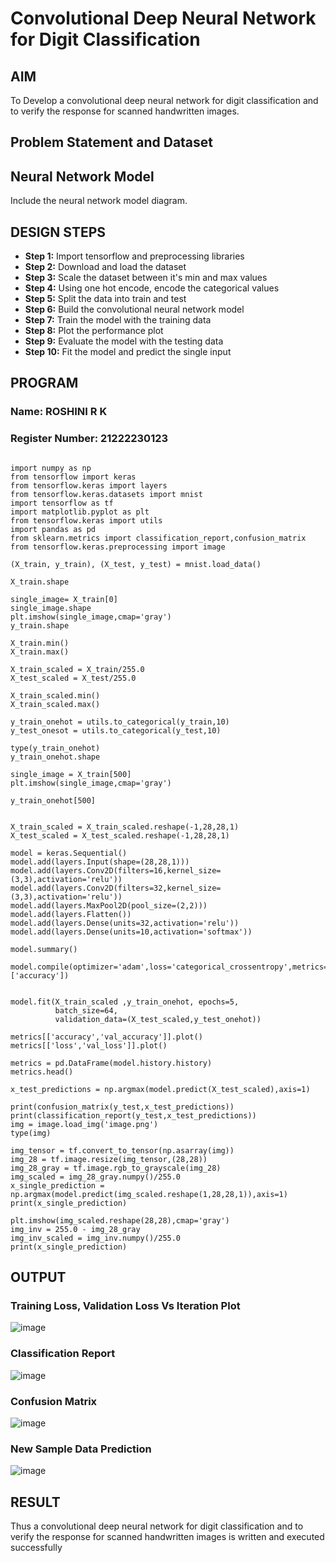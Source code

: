 # Convolutional Deep Neural Network for Digit Classification

## AIM

To Develop a convolutional deep neural network for digit classification and to verify the response for scanned handwritten images.

## Problem Statement and Dataset

## Neural Network Model

Include the neural network model diagram.

## DESIGN STEPS

- **Step 1:** Import tensorflow and preprocessing libraries
- **Step 2:** Download and load the dataset
- **Step 3:** Scale the dataset between it's min and max values
- **Step 4:** Using one hot encode, encode the categorical values
- **Step 5:** Split the data into train and test
- **Step 6:** Build the convolutional neural network model
- **Step 7:** Train the model with the training data
- **Step 8:** Plot the performance plot
- **Step 9:** Evaluate the model with the testing data
- **Step 10:** Fit the model and predict the single input


## PROGRAM

### Name: ROSHINI R K
### Register Number: 21222230123

```

import numpy as np
from tensorflow import keras
from tensorflow.keras import layers
from tensorflow.keras.datasets import mnist
import tensorflow as tf
import matplotlib.pyplot as plt
from tensorflow.keras import utils
import pandas as pd
from sklearn.metrics import classification_report,confusion_matrix
from tensorflow.keras.preprocessing import image

(X_train, y_train), (X_test, y_test) = mnist.load_data()

X_train.shape

single_image= X_train[0]
single_image.shape
plt.imshow(single_image,cmap='gray')
y_train.shape

X_train.min()
X_train.max()

X_train_scaled = X_train/255.0
X_test_scaled = X_test/255.0

X_train_scaled.min()
X_train_scaled.max()

y_train_onehot = utils.to_categorical(y_train,10)
y_test_onesot = utils.to_categorical(y_test,10)

type(y_train_onehot)
y_train_onehot.shape

single_image = X_train[500]
plt.imshow(single_image,cmap='gray')

y_train_onehot[500]


X_train_scaled = X_train_scaled.reshape(-1,28,28,1)
X_test_scaled = X_test_scaled.reshape(-1,28,28,1)

model = keras.Sequential()
model.add(layers.Input(shape=(28,28,1)))
model.add(layers.Conv2D(filters=16,kernel_size=(3,3),activation='relu'))
model.add(layers.Conv2D(filters=32,kernel_size=(3,3),activation='relu'))
model.add(layers.MaxPool2D(pool_size=(2,2)))
model.add(layers.Flatten())
model.add(layers.Dense(units=32,activation='relu'))
model.add(layers.Dense(units=10,activation='softmax'))

model.summary()

model.compile(optimizer='adam',loss='categorical_crossentropy',metrics=['accuracy'])


model.fit(X_train_scaled ,y_train_onehot, epochs=5,
          batch_size=64, 
          validation_data=(X_test_scaled,y_test_onehot))

metrics[['accuracy','val_accuracy']].plot()
metrics[['loss','val_loss']].plot()

metrics = pd.DataFrame(model.history.history)
metrics.head()

x_test_predictions = np.argmax(model.predict(X_test_scaled),axis=1)

print(confusion_matrix(y_test,x_test_predictions))
print(classification_report(y_test,x_test_predictions))
img = image.load_img('image.png')
type(img)

img_tensor = tf.convert_to_tensor(np.asarray(img))
img_28 = tf.image.resize(img_tensor,(28,28))
img_28_gray = tf.image.rgb_to_grayscale(img_28)
img_scaled = img_28_gray.numpy()/255.0
x_single_prediction = np.argmax(model.predict(img_scaled.reshape(1,28,28,1)),axis=1)
print(x_single_prediction)

plt.imshow(img_scaled.reshape(28,28),cmap='gray')
img_inv = 255.0 - img_28_gray
img_inv_scaled = img_inv.numpy()/255.0
print(x_single_prediction)
```



## OUTPUT

### Training Loss, Validation Loss Vs Iteration Plot

![image](https://github.com/user-attachments/assets/b16753b6-e9e0-4f04-a292-c1038042447f)


### Classification Report
![image](https://github.com/user-attachments/assets/cf9c4a6d-a53f-4093-af1f-7cf851b4a943)





### Confusion Matrix

![image](https://github.com/user-attachments/assets/cc85e2ce-5a4c-49af-b795-18921a81fddc)


### New Sample Data Prediction

![image](https://github.com/user-attachments/assets/25d1fb21-572d-4090-9fea-02eaec1c1f6f)


## RESULT
Thus a convolutional deep neural network for digit classification and to verify the response for scanned handwritten images is written and executed successfully
